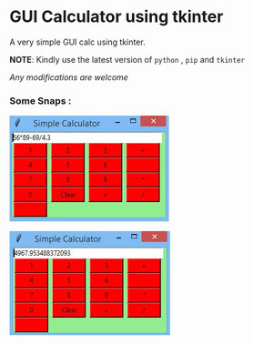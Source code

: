 # GUI Calculator using tkinter


A very simple GUI calc using tkinter.


__NOTE__: Kindly use the latest version of ```python``` , ```pip``` and ```tkinter```


_Any modifications are welcome_

### Some Snaps :

![py](https://github.com/belphegor-s/gui_calc_using-tkinter/blob/master/assets/p1.JPG)

![py](https://github.com/belphegor-s/gui_calc_using-tkinter/blob/master/assets/result.JPG)
